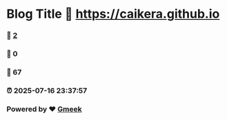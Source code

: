 # Blog Title :link: https://caikera.github.io 
### :page_facing_up: [2](https://caikera.github.io/tag.html) 
### :speech_balloon: 0 
### :hibiscus: 67 
### :alarm_clock: 2025-07-16 23:37:57 
### Powered by :heart: [Gmeek](https://github.com/Meekdai/Gmeek)
